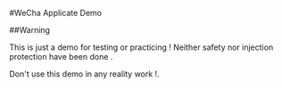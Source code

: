 #WeCha Applicate Demo 

##Warning 

This is just a demo for testing or practicing ! Neither safety nor injection protection have been done .

Don't use this demo in any reality work !.